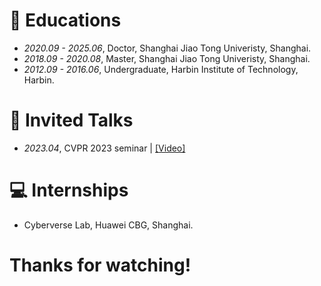 
# 📖 Educations
- *2020.09 - 2025.06*, Doctor, Shanghai Jiao Tong Univeristy, Shanghai.
- *2018.09 - 2020.08*, Master, Shanghai Jiao Tong Univeristy, Shanghai.
- *2012.09 - 2016.06*, Undergraduate, Harbin Institute of Technology, Harbin.

# 💬 Invited Talks
- *2023.04*, CVPR 2023 seminar \| [\[Video\]](https://www.bilibili.com/video/BV1U54y1F7UF)

# 💻 Internships
- Cyberverse Lab, Huawei CBG, Shanghai.

# Thanks for watching!
<script type="text/javascript" id="mapmyvisitors" src="//mapmyvisitors.com/map.js?d=WO6qFSpsrUWuFJ2ZBizckVeLyIIjbxHz9H8qGUvzUVY&cl=ffffff&w=a"></script>
